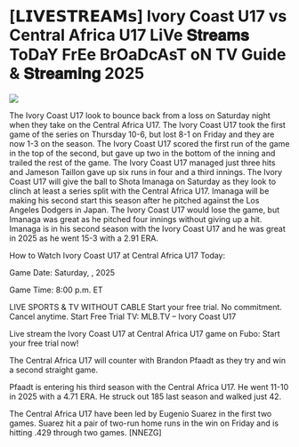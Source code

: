 #  [𝗟𝗜𝗩𝗘𝗦𝗧𝗥𝗘𝗔𝗠𝘀] Ivory Coast U17 vs Central Africa U17 LiVe 𝐒𝐭𝐫𝐞𝐚𝐦𝐬 ToDaY FrEe BrOaDcAsT oN TV Guide & 𝐒𝐭𝐫𝐞𝐚𝐦𝐢𝐧𝐠  2025  
  
  
[![](https://i.imgur.com/qSNzIqt.png)](https://movie.rssnews.media/wyvwHSS.php)  
  
The Ivory Coast U17 look to bounce back from a loss on Saturday night when they take on the Central Africa U17. The Ivory Coast U17 took the first game of the series on Thursday 10-6, but lost 8-1 on Friday and they are now 1-3 on the season. The Ivory Coast U17 scored the first run of the game in the top of the second, but gave up two in the bottom of the inning and trailed the rest of the game. The Ivory Coast U17 managed just three hits and Jameson Taillon gave up six runs in four and a third innings. The Ivory Coast U17 will give the ball to Shota Imanaga on Saturday as they look to clinch at least a series split with the Central Africa U17. Imanaga will be making his second start this season after he pitched against the Los Angeles Dodgers in Japan. The Ivory Coast U17 would lose the game, but Imanaga was great as he pitched four innings without giving up a hit. Imanaga is in his second season with the Ivory Coast U17 and he was great in 2025 as he went 15-3 with a 2.91 ERA.

How to Watch Ivory Coast U17 at Central Africa U17 Today:

Game Date: Saturday, , 2025

Game Time: 8:00 p.m. ET

LIVE SPORTS & TV WITHOUT CABLE
Start your free trial. No commitment. Cancel anytime.
Start Free Trial
TV: MLB.TV – Ivory Coast U17

Live stream the Ivory Coast U17 at Central Africa U17 game on Fubo: Start your free trial now!

The Central Africa U17 will counter with Brandon Pfaadt as they try and win a second straight game.

Pfaadt is entering his third season with the Central Africa U17. He went 11-10 in 2025 with a 4.71 ERA. He struck out 185 last season and walked just 42.

The Central Africa U17 have been led by Eugenio Suarez in the first two games. Suarez hit a pair of two-run home runs in the win on Friday and is hitting .429 through two games. [NNEZG]